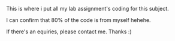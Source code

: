 This is where i put all my lab assignment's coding for this subject.

I can confirm that 80% of the code is from myself hehehe.

If there's an equiries, please contact me. Thanks :)
